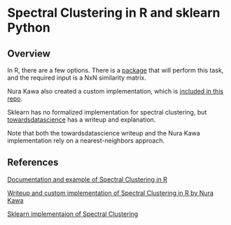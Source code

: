 # Spectral Clustering in R and sklearn Python

## Overview

In R, there are a few options. There is a [package](https://www.rdocumentation.org/packages/anocva/versions/0.1.1/topics/spectralClustering) that will perform this task, and the required input is a NxN similarity matrix.

Nura Kawa also created a custom implementation, which is [included in this repo](https://github.com/disulfidebond/unsupervised_learning_R_Python/blob/master/spectral_clustering/spectral-clustering.R).

Sklearn has no formalized implementation for spectral clustering, but [towardsdatascience](https://towardsdatascience.com/spectral-clustering-aba2640c0d5b) has a writeup and explanation.

Note that both the towardsdatascience writeup and the Nura Kawa implementation rely on a nearest-neighbors approach.


## References

[Documentation and example of Spectral Clustering in R](https://www.rdocumentation.org/packages/anocva/versions/0.1.1/topics/spectralClustering)

[Writeup and custom implementation of Spectral Clustering in R by Nura Kawa](https://rpubs.com/nurakawa/spectral-clustering)

[Sklearn implementaion of Spectral Clustering](https://towardsdatascience.com/spectral-clustering-aba2640c0d5b)

